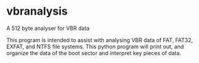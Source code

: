 # vbranalysis
A 512 byte analyser for VBR data

This program is intended to assist with analysing VBR data of FAT, FAT32, EXFAT,
and NTFS file systems.
This python program will print out, and organize the data of the boot sector and interpret key
pieces of data.  
